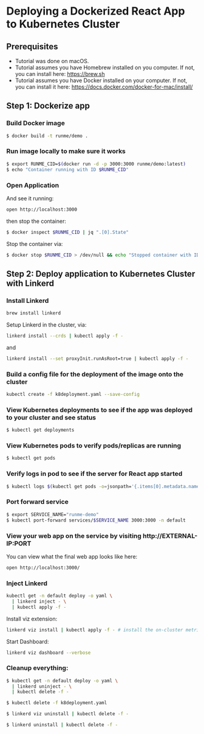 # Deploying a Dockerized React App to Kubernetes Cluster

## Prerequisites

* Tutorial was done on macOS.
* Tutorial assumes you have Homebrew installed on you computer. If not, you can install here: https://brew.sh
* Tutorial assumes you have Docker installed on your computer. If not, you can install it here: https://docs.docker.com/docker-for-mac/install/

## Step 1: Dockerize app

### Build Docker image

```sh { name=docker-build }
$ docker build -t runme/demo .
```

### Run image locally to make sure it works

```sh { name=docker-run interactive=false }
$ export RUNME_CID=$(docker run -d -p 3000:3000 runme/demo:latest)
$ echo "Container running with ID $RUNME_CID"
```

### Open Application

And see it running:

```sh { name=open-app interactive=false }
open http://localhost:3000
```

then stop the container:

```sh { name=docker-inspect interactive=false mimeType=text/x-json promptEnv=false }
$ docker inspect $RUNME_CID | jq ".[0].State"
```

Stop the container via:

```sh { name=docker-stop interactive=false }
$ docker stop $RUNME_CID > /dev/null && echo "Stopped container with ID $RUNME_CID"
```

## Step 2: Deploy application to Kubernetes Cluster with Linkerd

### Install Linkerd

```sh
brew install linkerd
```

Setup Linkerd in the cluster, via:

```sh
linkerd install --crds | kubectl apply -f -
```

and

```sh
linkerd install --set proxyInit.runAsRoot=true | kubectl apply -f -
```

### Build a config file for the deployment of the image onto the cluster

```sh { interactive=false }
kubectl create -f k8deployment.yaml --save-config
```

### View Kubernetes deployments to see if the app was deployed to your cluster and see status

```sh { interactive=false }
$ kubectl get deployments
```

### View Kubernetes pods to verify pods/replicas are running

```sh { interactive=false }
$ kubectl get pods
```

### Verify logs in pod to see if the server for React app started

```sh { interactive=false }
$ kubectl logs $(kubectl get pods -o=jsonpath='{.items[0].metadata.name}')
```

### Port forward service

```sh { background=true }
$ export SERVICE_NAME="runme-demo"
$ kubectl port-forward services/$SERVICE_NAME 3000:3000 -n default
```

### View your web app on the service by visiting http://EXTERNAL-IP:PORT

You can view what the final web app looks like here:

```sh
open http://localhost:3000/
```

### Inject Linkerd

```sh
kubectl get -n default deploy -o yaml \
  | linkerd inject - \
  | kubectl apply -f -
```

Install viz extension:

```sh
linkerd viz install | kubectl apply -f - # install the on-cluster metrics stack
```

Start Dashboard:

```sh { background=true }
linkerd viz dashboard --verbose
```

### Cleanup everything:

```sh
$ kubectl get -n default deploy -o yaml \
  | linkerd uninject - \
  | kubectl delete -f -
```

```sh
$ kubectl delete -f k8deployment.yaml
```

```sh
$ linkerd viz uninstall | kubectl delete -f -
```

```sh
$ linkerd uninstall | kubectl delete -f -
```
